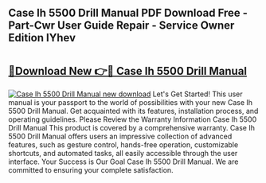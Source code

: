 ## Case Ih 5500 Drill Manual PDF Download Free - Part-Cwr User Guide Repair - Service Owner Edition IYhev

# <h2><a href="http://bc90003.oget.top/?id=Case+Ih+5500+Drill+Manual">🔗Download New 👉🔴 Case Ih 5500 Drill Manual</a></h2>

[![Case Ih 5500 Drill Manual new download](https://i.imgur.com/5g1atiW.png)](http://bc90003.oget.top/?id=Case+Ih+5500+Drill+Manual)
Let's Get Started! This user manual is your passport to the world of possibilities with your new Case Ih 5500 Drill Manual. Get acquainted with its features, installation process, and operating guidelines. Please Review the Warranty Information Case Ih 5500 Drill Manual This product is covered by a comprehensive warranty. Case Ih 5500 Drill Manual offers users an impressive collection of advanced features, such as gesture control, hands-free operation, customizable shortcuts, and automated tasks, all easily accessible through the user interface. Your Success is Our Goal Case Ih 5500 Drill Manual. We are committed to ensuring your complete satisfaction.

